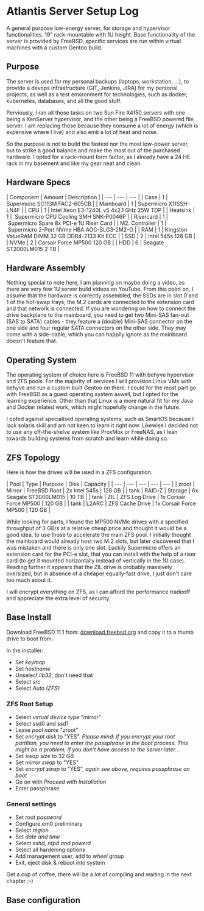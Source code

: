 # Atlantis Server Setup Log
A general purpose low-energy server, for storage and hypervisor functionalities.
19" rack-mountable with 1U height. Base functionality of the server is provided
by FreeBSD, specific services are run within virtual machines with a custom
Gentoo build.

## Purpose
The server is used for my personal backups (laptops, workstation, ...), to
provide a devops infrastructure (GIT, Jenkins, JIRA) for my personal projects,
as well as a test environment for technologies, such as docker, kubernetes,
databases, and all the good stuff.

Perviously, I ran all those tasks on two Sun Fire X4150 servers with one being
a XenServer hypervisor, and the other being a FreeBSD powered file server.
I am replacing those because they consume a lot of energy (which is expensive
  where I live) and also emit a lot of heat and noise.

So the purpose is not to build the fastest nor the most low-power server, but
to strike a good balance and make the most out of the purchased hardware. I
opted for a rack-mount form factor, as I already have a 24 HE rack in my
basement and like my gear neat and clean.   

## Hardware Specs

| Component | Amount | Description |
| --- | --- | --- |
| Case | 1 | Supermicro SC113M FAC2-605CB |
| Mainboard | 1 | Supermicro X11SSH-LN4F |
| CPU | 1 | Intel Xeon E3-1240L v5 4x2.1 GHz 25W TDP |
| Heatsink | 1 |  Supermicro CPU Cooling SMH SNK-P0046P |
| Risercard | 1 |  Supermicro Spare 8x PCI-e 1U Riser Card |
| M2. Controller | 1 |  Supermicro 2-Port NVme HBA AOC-SLG3-2M2-O |
| RAM | 1 | Kingston ValueRAM DIMM 32 GB DDR4-2133 Kit ECC |
| SSD | 2 | Intel 545s 128 GB |
| NVMe | 2 | Corsair Force MP500 120 GB |
| HDD | 6 | Seagate ST2000LM015 2 TB |

## Hardware Assembly
Nothing special to note here, I am planning on maybe doing a video, as there
are very few 1U server build videos on YouTube. From this point on, I assume
that the hardware is correctly assembled, the SSDs are in slot 0 and 1 of the
hot-swap trays, the M.2 cards are connected to the extension card and that
network is connected. If you are wondering on how to connect the drive
backplane to the mainboard, you need to get two Mini-SAS fan-out (SAS to SATA)
cables - they feature a (double) Mini-SAS connector on the one side and four
regular SATA connectors on the other side. They may come with a side-cable,
which you can happily ignore as the mainboard doesn't feature that.


## Operating System
The operating system of choice here is FreeBSD 11 with behyve hypervisor and
ZFS pools. For the majority of services I will provision Linux VMs with behyve
and run a custom built Gentoo on there. I could for the most part go with
FreeBSD as a guest operating system aswell, but I opted for the learning
experience. Other than that Linux is a more natural fit for my Java and Docker
related work, which might hopefully change in the future.

I opted against specialised operating systems, such as SmartOS because I lack
solaris skill and am not keen to learn it right now. Likewise I decided not to
use any off-the-shelve system like ProxMox or FreeNAS, as I lean towards
building systems from scratch and learn while doing so.

## ZFS Topology

Here is how the drives will be used in a ZFS configuration.

| Pool | Type | Purpose | Disk | Capacity |
| --- | --- | --- | --- | --- |
| zroot | Mirror | FreeBSD Root | 2x Intel 545s | 128 GB |
| tank | RAID-Z | Storage | 6x Seagate ST2000LM015 | 10 TB |
| tank | ZIL | ZFS Log Drive | 1x Corsair Force MP500 | 120 GB |
| tank | L2ARC | ZFS Cache Drive | 1x Corsair Force MP500 | 120 GB |

While looking for parts, I found the MP500 NVMe drives with a specified
throughput of 3 GB/s at a relative cheap price and thought it would be a good
idea, to use those to accelerate the main ZFS pool. I initially thought the
mainboard would already host two M.2 slots, but later discovered that I was
mistaken and there is only one slot. Luckily Supermicro offers an extension
card for the PCI-e slot, that you can install with the help of a riser card
(to get it mounted horizontally instead of vertically in the 1U case). Reading
further it appears that the ZIL drive is probably massively oversized, but in
absence of a cheaper equally-fast drive, I just don't care too much about it.

I will encrypt everything on ZFS, as I can afford the performance tradeoff and
appreciate the extra level of security.

## Base Install
Download FreeBSD 11.1 from:  [download.freebsd.org](https://download.freebsd.org/ftp/releases/ISO-IMAGES/11.1/FreeBSD-11.1-RELEASE-amd64-memstick.img) and copy it to a thumb drive to boot from.

In the installer:
  * Set *keymap*
  * Set *hostname*
  * Unselect *lib32*, don't need that
  * Select *src*
  * Select *Auto (ZFS)*

### ZFS Root Setup
  * Select *virtual device type* "mirror"
  * Select ssd0 and ssd1
  * Leave *pool name* "zroot"
  * Set *encrypt disk* to "YES".
  *Please mind: if you encrypt your root partition, you need to enter the
  passphrase in the boot process. This might be a problem, if you don't have
  access to the server later...*
  * Set *swap size* to 32 GB
  * Set *mirror swap* to "YES"
  * Set *encrypt swap* to "YES", *again see above, requires passphrase on boot*
  * Go on with *Proceed with Installation*
  * Enter passphrase

### General settings
   * Set *root password*
   * Configure em0 preliminary
   * Select *region*
   * Set *date and time*
   * Select *sshd, ntpd and powerd*
   * Select all hardening options
   * Add management user, add to *wheel* group
   * Exit, eject disk & reboot into system

Get a cup of coffee, there will be a lot of compiling and waiting in the next
chapter ;-)

## Base configuration
